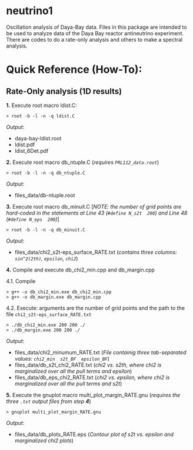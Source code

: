 # neutrino1
Oscillation analysis of Daya-Bay data.
Files in this package are intended to be used to analyze data of the Daya Bay reactor antineutrino experiment. There are codes to do a rate-only analysis and others to make a spectral analysis.

# Quick Reference (How-To):
## Rate-Only analysis (1D results)

**1.** Execute root macro ldist.C:

    > root -b -l -n -q ldist.C

_Output_:  
- daya-bay-ldist.root
- ldist.pdf
- ldist_6Det.pdf

**2.** Execute root macro db_ntuple.C (_requires `PRL112_data.root`_)

    > root -b -l -n -q db_ntuple.C

_Output_:  
- files_data/db-ntuple.root

**3.** Execute root macro db_minuit.C [_NOTE: the number of grid points are hard-coded in the statements at Line 43 (`#define N_s2t  200`) and Line 48 (`#define N_eps  200`)_]

    > root -b -l -n -q db_minuit.C

_Output_:  
- files_data/chi2_s2t-eps_surface_RATE.txt (_contains three columns: `sin^2(2th)`, `epsilon`, `chi2`_)

**4.** Compile and execute db_chi2_min.cpp and db_margin.cpp

4.1. Compile

    > g++ -o db_chi2_min.exe db_chi2_min.cpp
    > g++ -o db_margin.exe db_margin.cpp

4.2. Execute: arguments are the number of grid points and the path to the file `chi2_s2t-eps_surface_RATE.txt`

    > ./db_chi2_min.exe 200 200 ./
    > ./db_margin.exe 200 200 ./

_Output_:
- files_data/chi2_minumum_RATE.txt (_File containig three tab-separated values: `chi2_min  s2t_BF  epsilon_BF`_) 
- files_data/db_s2t_chi2_RATE.txt (_chi2 vs. s2th, where chi2 is marginalized over all the pull terms and epsilon_)
- files_data/db_eps_chi2_RATE.txt (_chi2 vs. epsilon, where chi2 is marginalized over all the pull terms and s2t_)

**5.** Execute the gnuplot macro multi_plot_margin_RATE.gnu (_requires the three `.txt` output files from step **4**_)

    > gnuplot multi_plot_margin_RATE.gnu

_Output_:  
- files_data/db_plots_RATE.eps (_Contour plot of s2t vs. epsilon and marginalized chi2 plots_)
